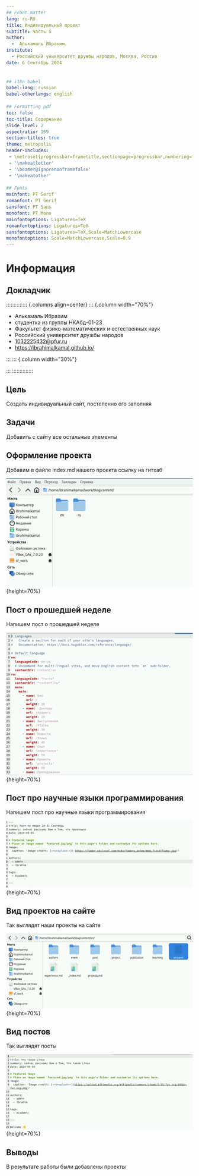 ```yaml
---
## Front matter
lang: ru-RU
title: Индивидуальный проект
subtitle: Часть 5
author:
  -  Алькамаль Ибрахим.
institute:
  - Российский университет дружбы народов, Москва, Россия
date: 6 Сентябрь 2024


## i18n babel
babel-lang: russian
babel-otherlangs: english

## Formatting pdf
toc: false
toc-title: Содержание
slide_level: 2
aspectratio: 169
section-titles: true
theme: metropolis
header-includes:
 - \metroset{progressbar=frametitle,sectionpage=progressbar,numbering=fraction}
 - '\makeatletter'
 - '\beamer@ignorenonframefalse'
 - '\makeatother'
 
## Fonts
mainfont: PT Serif
romanfont: PT Serif
sansfont: PT Sans
monofont: PT Mono
mainfontoptions: Ligatures=TeX
romanfontoptions: Ligatures=TeX
sansfontoptions: Ligatures=TeX,Scale=MatchLowercase
monofontoptions: Scale=MatchLowercase,Scale=0.9
---
```


# Информация

## Докладчик

:::::::::::::: {.columns align=center}
::: {.column width="70%"}


  * Алькамаль Ибрахим
  * студентка из группы НКАбд-01-23
  * Факультет физико-математических и естественных наук
  * Российский университет дружбы народов
  * [1032225432@pfur.ru](mailto:1032225432@pfur.ru)
  * <https://ibrahimalkamal.github.io/>

:::
::: {.column width="30%"}

:::
::::::::::::::

## Цель

Создать индивидуальный сайт, постепенно его заполняя

## Задачи

Добавить с сайту все остальные элементы

## Оформление проекта

Добавим в файле index.md нашего проекта ссылку на гитхаб

![Оформление проекта](image/1.png){height=70%}

## Пост о прошедшей неделе

Напишем пост о прошедшей неделе 

![Пост о прошедшей неделе](image/3.png){height=70%}

## Пост про научные языки программирования

Напишем пост про научные языки программирования

![Пост про научные языки программирования](image/4.png){height=70%}

## Вид проектов на сайте

Так выглядят наши проекты на сайте

![Вид проектов на сайте](image/2.png){height=70%}

## Вид постов

Так выглядят посты

![Вид постов](image/5.png){height=70%}

## Выводы

В результате работы были добавлены проекты
